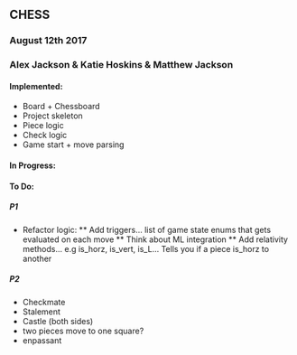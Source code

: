 ## CHESS 

### August 12th 2017
### Alex Jackson & Katie Hoskins & Matthew Jackson

#### Implemented:
* Board + Chessboard
* Project skeleton
* Piece logic
* Check logic
* Game start + move parsing

#### In Progress:

#### To Do:
##### P1
* Refactor logic:
** Add triggers... list of game state enums that gets evaluated on each move
** Think about ML integration
** Add relativity methods... e.g is_horz, is_vert, is_L... Tells you if a piece is_horz to another 

##### P2
* Checkmate
* Stalement
* Castle (both sides)
* two pieces move to one square?
* enpassant 
